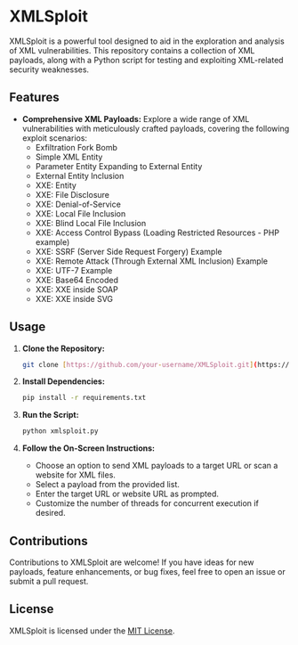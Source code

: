 # XMLSploit

XMLSploit is a powerful tool designed to aid in the exploration and analysis of XML vulnerabilities. This repository contains a collection of XML payloads, along with a Python script for testing and exploiting XML-related security weaknesses.

## Features

- **Comprehensive XML Payloads:** Explore a wide range of XML vulnerabilities with meticulously crafted payloads, covering the following exploit scenarios:
  - Exfiltration Fork Bomb
  - Simple XML Entity
  - Parameter Entity Expanding to External Entity
  - External Entity Inclusion
  - XXE: Entity 
  - XXE: File Disclosure
  - XXE: Denial-of-Service 
  - XXE: Local File Inclusion 
  - XXE: Blind Local File Inclusion 
  - XXE: Access Control Bypass (Loading Restricted Resources - PHP example)
  - XXE: SSRF (Server Side Request Forgery) Example
  - XXE: Remote Attack (Through External XML Inclusion) Example
  - XXE: UTF-7 Example
  - XXE: Base64 Encoded 
  - XXE: XXE inside SOAP 
  - XXE: XXE inside SVG

## Usage

1. **Clone the Repository:**

    ```bash
    git clone [https://github.com/your-username/XMLSploit.git](https://github.com/Cyber-Underground/XMLSploit/)
    ```

2. **Install Dependencies:**

    ```bash
    pip install -r requirements.txt
    ```

3. **Run the Script:**

    ```bash
    python xmlsploit.py
    ```

4. **Follow the On-Screen Instructions:**
    
    - Choose an option to send XML payloads to a target URL or scan a website for XML files.
    - Select a payload from the provided list.
    - Enter the target URL or website URL as prompted.
    - Customize the number of threads for concurrent execution if desired.

## Contributions

Contributions to XMLSploit are welcome! If you have ideas for new payloads, feature enhancements, or bug fixes, feel free to open an issue or submit a pull request.

## License

XMLSploit is licensed under the [MIT License](LICENSE).
